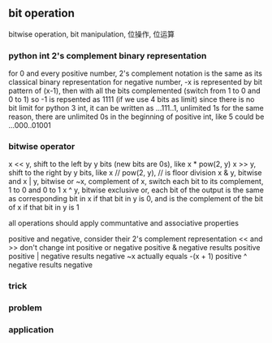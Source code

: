 ## bit operation 
bitwise operation, bit manipulation, 位操作, 位运算

### python int 2's complement binary representation
for 0 and every positive number, 2's complement notation is the same as its 
classical binary representation
for negative number, -x is represented by bit pattern of (x-1), then with
all the bits complemented (switch from 1 to 0 and 0 to 1)
so -1 is repsented as 1111 (if we use 4 bits as limit)
since there is no bit limit for python 3 int, it can be written as ...111..1,
unlimited 1s
for the same reason, there are unlimited 0s in the beginning of positive int,
like 5 could be ...000..01001

### bitwise operator
x << y, shift to the left by y bits (new bits are 0s), like x * pow(2, y)
x >> y, shift to the right by y bits, like x // pow(2, y), // is floor division
x & y, bitwise and
x | y, bitwise or
~x, complement of x, switch each bit to its complement, 1 to 0 and 0 to 1
x ^ y, bitwise exclusive or, each bit of the output is the same as corresponding
bit in x if that bit in y is 0, and is the complement of the bit of x if that
bit in y is 1

all operations should apply communtative and associative properties

positive and negative, consider their 2's complement representation
<< and >> don't change int positive or negative
positive & negative results positive
positive | negative results negative
~x actually equals -(x + 1)
positive ^ negative results negative

### trick

### problem

### application

